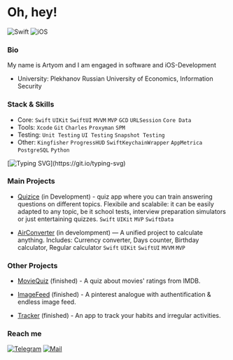 
# Oh, hey! 

![Swift](https://img.shields.io/badge/swift-F54A2A?style=for-the-badge&logo=swift&logoColor=white) ![iOS](https://img.shields.io/badge/iOS-000000?style=for-the-badge&logo=ios&logoColor=white)

### Bio
My name is Artyom and I am engaged in software and iOS-Development
- University: Plekhanov Russian University of Economics, Information Security


### Stack & Skills
- Core: `Swift` `UIKit` `SwiftUI` `MVVM` `MVP` `GCD` `URLSession` `Core Data`
- Tools: `Xcode` `Git` `Charles` `Proxyman` `SPM`
- Testing: `Unit Testing` `UI Testing` `Snapshot Testing`
- Other: `Kingfisher` `ProgressHUD` `SwiftKeychainWrapper` `AppMetrica` `PostgreSQL` `Python`

[![Typing SVG](https://readme-typing-svg.demolab.com?font=Fira+Code&weight=500&pause=500&color=F75400&background=FF000000&width=435&lines=iOS-Development+in+progress...)](https://git.io/typing-svg)

### Main Projects
- [Quizice](https://github.com/IceRedline/Quizice) (in Development) - quiz app where you can train answering questions on different topics. Flexibile and scalabile: it can be easily adapted to any topic, be it school tests, interview preparation simulators or just entertaining quizzes. 
`Swift` `UIKit` `MVP` `SwiftData` 

- [AirConverter](https://github.com/IceRedline/AirConverter) (in develompment) — A unified project to calculate anything. Includes: Currency converter, Days counter, Birthday calculator, Regular calculator
`Swift` `UIKit` `SwiftUI` `MVVM` `MVP`

### Other Projects
- [MovieQuiz](https://github.com/IceRedline/MovieQuiz-iOS) (finished) - A quiz about movies' ratings from IMDB.

- [ImageFeed](https://github.com/IceRedline/ImageFeed) (finished) - A pinterest analogue with authentification & endless image feed.

- [Tracker](https://github.com/IceRedline/Tracker) (finished) - An app to track your habits and irregular activities.


### Reach me
[![Telegram](https://img.shields.io/badge/Artyom_Tabenskiy-blue?logo=telegram)](https://t.me/iceredline) [![Mail](https://img.shields.io/badge/Artyom_Tabenskiy-red?logo=gmail)](artyom2604@yandex.ru)



<!-- ![Anurag's GitHub stats](https://github-readme-stats.vercel.app/api?username=iceredline&show_icons=true&theme=radical) -->
